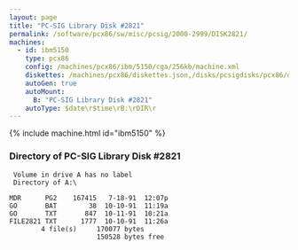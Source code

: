 ```yaml
---
layout: page
title: "PC-SIG Library Disk #2821"
permalink: /software/pcx86/sw/misc/pcsig/2000-2999/DISK2821/
machines:
  - id: ibm5150
    type: pcx86
    config: /machines/pcx86/ibm/5150/cga/256kb/machine.xml
    diskettes: /machines/pcx86/diskettes.json,/disks/pcsigdisks/pcx86/diskettes.json
    autoGen: true
    autoMount:
      B: "PC-SIG Library Disk #2821"
    autoType: $date\r$time\rB:\rDIR\r
---
```


{% include machine.html id="ibm5150" %}

### Directory of PC-SIG Library Disk #2821

     Volume in drive A has no label
     Directory of A:\

    MDR      PG2    167415   7-18-91  12:07p
    GO       BAT        38  10-10-91  11:19a
    GO       TXT       847  10-11-91  10:21a
    FILE2821 TXT      1777  10-10-91  11:26a
            4 file(s)     170077 bytes
                          150528 bytes free
